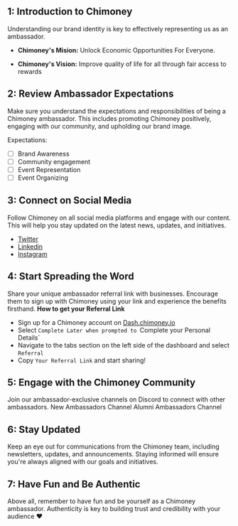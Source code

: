 
 ## 1: Introduction to Chimoney

Understanding our brand identity is key to effectively representing us as an ambassador. </br>

- **Chimoney's Mision:**
Unlock Economic Opportunities For Everyone.

- **Chimoney's Vision:**
Improve quality of life for all through fair access to rewards

## 2: Review Ambassador Expectations

Make sure you understand the expectations and responsibilities of being a Chimoney ambassador. This includes promoting Chimoney positively, engaging with our community, and upholding our brand image.

Expectations:
- [ ] Brand Awareness
- [ ] Community engagement
- [ ] Event Representation
- [ ] Event Organizing

## 3: Connect on Social Media

Follow Chimoney on all social media platforms and engage with our content. This will help you stay updated on the latest news, updates, and initiatives.
- [Twitter](https://twitter.com/chimoney_io)
- [Linkedin](https://www.linkedin.com/company/chimoney/)
- [Instagram](https://www.instagram.com/chimoney_io/)

## 4: Start Spreading the Word

Share your unique ambassador referral link with businesses. Encourage them to sign up with Chimoney using your link and experience the benefits firsthand.
**How to get your Referral Link**
- Sign up for a Chimoney account on [Dash.chimoney.io](https://dash.chimoney.io/)
- Select `Complete Later when prompted to `Complete your Personal Details`
- Navigate to the tabs section on the left side of the dashboard and select `Referral`
- Copy `Your Referral Link` and start sharing!

## 5: Engage with the Chimoney Community

Join our ambassador-exclusive channels on Discord to connect with other ambassadors. 
New Ambassadors Channel
Alumni Ambassadors Channel

## 6: Stay Updated

Keep an eye out for communications from the Chimoney team, including newsletters, updates, and announcements. Staying informed will ensure you're always aligned with our goals and initiatives.

## 7: Have Fun and Be Authentic

Above all, remember to have fun and be yourself as a Chimoney ambassador. Authenticity is key to building trust and credibility with your audience ❤️
